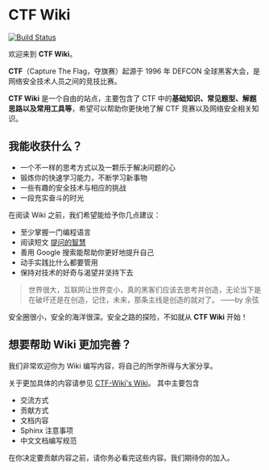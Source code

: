 
# CTF Wiki

[![Build Status](https://travis-ci.org/ctf-wiki/ctf-wiki.svg?branch=master)](https://travis-ci.org/ctf-wiki/ctf-wiki)

欢迎来到 **CTF Wiki**。

**CTF**（Capture The Flag，夺旗赛）起源于 1996 年 DEFCON 全球黑客大会，是网络安全技术人员之间的竞技比赛。

**CTF Wiki** 是一个自由的站点，主要包含了 CTF 中的**基础知识、常见题型、解题思路以及常用工具等**，希望可以帮助你更快地了解 CTF 竞赛以及网络安全相关知识。

## 我能收获什么？

* 一个不一样的思考方式以及一颗乐于解决问题的心
* 锻炼你的快速学习能力，不断学习新事物
* 一些有趣的安全技术与相应的挑战
* 一段充实奋斗的时光

在阅读 Wiki 之前，我们希望能给予你几点建议：

* 至少掌握一门编程语言
* 阅读短文 [提问的智慧](http://www.jianshu.com/p/60dd8e9cd12f)
* 善用 Google 搜索能帮助你更好地提升自己
* 动手实践比什么都要管用
* 保持对技术的好奇与渴望并坚持下去

> 世界很大，互联网让世界变小，真的黑客们应该去思考并创造，无论当下是在破坏还是在创造，记住，未来，那条主线是创造的就对了。 ——by 余弦

安全圈很小，安全的海洋很深。安全之路的探险，不如就从 **CTF Wiki** 开始！

## 想要帮助 Wiki 更加完善？

我们非常欢迎你为 Wiki 编写内容，将自己的所学所得与大家分享。

关于更加具体的内容请参见 [CTF-Wiki's Wiki](https://github.com/ctf-wiki/ctf-wiki/wiki)。 其中主要包含

- 交流方式
- 贡献方式
- 文档内容
- Sphinx 注意事项
- 中文文档编写规范

在你决定要贡献内容之前，请你务必看完这些内容。我们期待你的加入。
